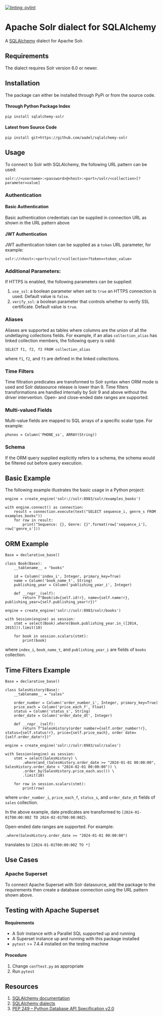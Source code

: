 [![linting: pylint](https://img.shields.io/badge/linting-pylint-yellowgreen)](https://github.com/pylint-dev/pylint)

# Apache Solr dialect for SQLAlchemy

A [SQLAlchemy](https://www.sqlalchemy.org/) dialect for Apache Solr.

## Requirements

The dialect requires Solr version 6.0 or newer.

## Installation

The package can either be installed through PyPi or from the source code.

#### Through Python Package Index

`pip install sqlalchemy-solr`

#### Latest from Source Code

`pip install git+https://github.com/aadel/sqlalchemy-solr`

## Usage

To connect to Solr with SQLAlchemy, the following URL pattern can be used:

```
solr://<username>:<password>@<host>:<port>/solr/<collection>[?parameter=value]
```

### Authentication

#### Basic Authentication

Basic authentication credentials can be supplied in connection URL as shown in the URL pattern above

#### JWT Authentication

JWT authentication token can be supplied as a `token` URL parameter, for example:

```
solr://<host>:<port>/solr/<collection>?token=<token_value>
```

### Additional Parameters:

If HTTPS is enabled, the following parameters can be supplied:

1. `use_ssl`: a boolean parameter when set to `true` an HTTPS connection is used. Default value is `false`.
2. `verify_ssl`: a boolean parameter that controls whether to verify SSL certificate. Default value is `true`.

### Aliases

Aliases are supported as tables where columns are the union of all the undetlaying collections fields. For example, if an alias `collection_alias` has linked collection members, the following query is valid:

```
SELECT f1, f2, f3 FROM collection_alias
```

where `f1`, `f2`, and `f3` are defined in the linked collections.

### Time Filters

Time filtration predicates are transformed to Solr syntax when ORM mode is used and Solr datasource release is lower than 9. Time filters transformations are handled internally by Solr 9 and above without the driver intervention. Open- and close-ended date ranges are supported.

### Multi-valued Fields

Multi-value fields are mapped to SQL arrays of a specific scalar type. For example:
```
phones = Column('PHONE_ss', ARRAY(String))
```

### Schema

If the ORM query supplied explicitly refers to a schema, the schema would be filtered out before query execution.

## Basic Example

The following example illustrates the basic usage in a Python project:

```
engine = create_engine('solr://solr:8983/solr/examples_books')

with engine.connect() as connection:
    result = connection.execute(text("SELECT sequence_i, genre_s FROM examples_books"))
    for row in result:
        print("Sequence: {}, Genre: {}".format(row['sequence_i'], row['genre_s']))
```

## ORM Example

```
Base = declarative_base()

class Book(Base):
    __tablename__ = "books"

    id = Column('index_i', Integer, primary_key=True)
    name = Column('book_name_t', String)
    publishing_year = Column('publishing_year_i', Integer)

    def __repr__(self):
        return f"Book(id={self.id!r}, name={self.name!r}, publishing_year={self.publishing_year!r})"

engine = create_engine('solr://solr:8983/solr/books')

with Session(engine) as session:
    stmt = select(Book).where(Book.publishing_year.in_([2014, 2015])).limit(10)

    for book in session.scalars(stmt):
        print(book)
```
where `index_i`, `book_name_t`, and `publishing_year_i` are fields of `books` collection.

## Time Filters Example

```
Base = declarative_base()

class SalesHistory(Base):
    __tablename__ = "sales"

    order_number = Column('order_number_i', Integer, primary_key=True)
    price_each = Column('price_each_f', Float)
    status = Column('status_s', String)
    order_date = Column('order_date_dt', Integer)

    def __repr__(self):
        return f"SalesHistory(order number={self.order_number!r}, status={self.status!r}, price={self.price_each}, order date={self.order_date!r})"

engine = create_engine('solr://solr:8983/solr/sales')

with Session(engine) as session:
    stmt = select(SalesHistory) \
        .where(and_(SalesHistory.order_date >= "2024-01-01 00:00:00", SalesHistory.order_date < "2024-02-01 00:00:00")) \
        .order_by(SalesHistory.price_each.asc()) \
        .limit(10)

    for row in session.scalars(stmt):
        print(row)
```
where `order_number_i`, `price_each_f`, `status_s`, and `order_date_dt` fields of `sales` collection.

In the above example, date predicates are transformed to `[2024-01-01T00:00:00Z TO 2024-02-01T00:00:00Z}`.

Open-ended date ranges are supported. For example:

```
.where(SalesHistory.order_date >= "2024-01-01 00:00:00")
```

translates to `[2024-01-01T00:00:00Z TO *]`

## Use Cases

### Apache Superset

To connect Apache Superset with Solr datasource, add the package to the requirements then create a database connection using the URL pattern shown above.

## Testing with Apache Superset

#### Requirements

* A Solr instance with a Parallel SQL supported up and running
* A Superset instance up and running with this package installed
* `pytest` >= 7.4.4 installed on the testing machine

#### Procedure

1. Change `conftest.py` as appropriate
2. Run `pytest`

## Resources
1. [SQLAlchemy documentation](https://docs.sqlalchemy.org/en/13/index.html)
2. [SQLAlchemy dialects](https://docs.sqlalchemy.org/en/13/dialects/index.html)
3. [PEP 249 – Python Database API Specification v2.0](https://peps.python.org/pep-0249/)
